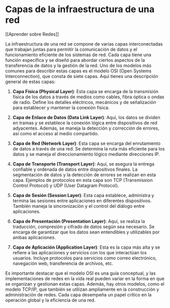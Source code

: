 # Capas de la infraestructura de una red

[[Aprender sobre Redes]]

  La infraestructura de una red se compone de varias capas interconectadas que trabajan juntas para permitir la comunicación de datos y el funcionamiento eficiente de los sistemas de red. Cada capa tiene una función específica y se diseñó para abordar ciertos aspectos de la transferencia de datos y la gestión de la red. Uno de los modelos más comunes para describir estas capas es el modelo OSI (Open Systems Interconnection), que consta de siete capas. Aquí tienes una descripción general de estas capas:

1. **Capa Física (Physical Layer)**: Esta capa se encarga de la transmisión física de los datos a través de medios como cables, fibra óptica o ondas de radio. Define los detalles eléctricos, mecánicos y de señalización para establecer y mantener la conexión física.
    
2. **Capa de Enlace de Datos (Data Link Layer)**: Aquí, los datos se dividen en tramas y se establece la conexión lógica entre dispositivos de red adyacentes. Además, se maneja la detección y corrección de errores, así como el acceso al medio compartido.
    
3. **Capa de Red (Network Layer)**: Esta capa se encarga del enrutamiento de datos a través de una red. Se determina la ruta más eficiente para los datos y se maneja el direccionamiento lógico mediante direcciones IP.
    
4. **Capa de Transporte (Transport Layer)**: Aquí, se asegura la entrega confiable y ordenada de datos entre dispositivos finales. La segmentación de datos y la detección de errores se realizan en esta capa. Ejemplos de protocolos en esta capa son TCP (Transmission Control Protocol) y UDP (User Datagram Protocol).
    
5. **Capa de Sesión (Session Layer)**: Esta capa establece, administra y termina las sesiones entre aplicaciones en diferentes dispositivos. También maneja la sincronización y el control del diálogo entre aplicaciones.
    
6. **Capa de Presentación (Presentation Layer)**: Aquí, se realiza la traducción, compresión y cifrado de datos según sea necesario. Se encarga de garantizar que los datos sean entendibles y utilizables por ambas aplicaciones.
    
7. **Capa de Aplicación (Application Layer)**: Esta es la capa más alta y se refiere a las aplicaciones y servicios con los que interactúan los usuarios. Incluye protocolos para servicios como correo electrónico, navegación web, transferencia de archivos, etc.
    

Es importante destacar que el modelo OSI es una guía conceptual, y las implementaciones de redes en la vida real pueden variar en la forma en que se organizan y gestionan estas capas. Además, hay otros modelos, como el modelo TCP/IP, que también se utilizan ampliamente en la construcción y administración de redes. Cada capa desempeña un papel crítico en la operación global y la eficiencia de una red.